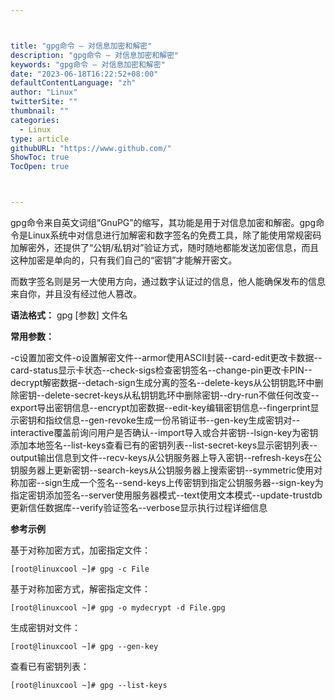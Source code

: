 ```yaml
---



title: "gpg命令 – 对信息加密和解密"
description: "gpg命令 – 对信息加密和解密"
keywords: "gpg命令 – 对信息加密和解密"
date: "2023-06-18T16:22:52+08:00"
defaultContentLanguage: "zh"
author: "Linux"
twitterSite: ""
thumbnail: ""
categories:
  - Linux
type: article
githubURL: "https://www.github.com/"
ShowToc: true
TocOpen: true



---
```


gpg命令来自英文词组“GnuPG”的缩写，其功能是用于对信息加密和解密。gpg命令是Linux系统中对信息进行加解密和数字签名的免费工具，除了能使用常规密码加解密外，还提供了“公钥/私钥对”验证方式，随时随地都能发送加密信息，而且这种加密是单向的，只有我们自己的“密钥”才能解开密文。

而数字签名则是另一大使用方向，通过数字认证过的信息，他人能确保发布的信息来自你，并且没有经过他人篡改。

**语法格式：** gpg [参数] 文件名

**常用参数：**

-c设置加密文件-o设置解密文件--armor使用ASCII封装--card-edit更改卡数据--card-status显示卡状态--check-sigs检查密钥签名--change-pin更改卡PIN--decrypt解密数据--detach-sign生成分离的签名--delete-keys从公钥钥匙环中删除密钥--delete-secret-keys从私钥钥匙环中删除密钥--dry-run不做任何改变--export导出密钥信息--encrypt加密数据--edit-key编辑密钥信息--fingerprint显示密钥和指纹信息--gen-revoke生成一份吊销证书--gen-key生成密钥对--interactive覆盖前询问用户是否确认--import导入或合并密钥--lsign-key为密钥添加本地签名--list-keys查看已有的密钥列表--list-secret-keys显示密钥列表--output输出信息到文件--recv-keys从公钥服务器上导入密钥--refresh-keys在公钥服务器上更新密钥--search-keys从公钥服务器上搜索密钥--symmetric使用对称加密--sign生成一个签名--send-keys上传密钥到指定公钥服务器--sign-key为指定密钥添加签名--server使用服务器模式--text使用文本模式--update-trustdb更新信任数据库--verify验证签名--verbose显示执行过程详细信息

**参考示例**

基于对称加密方式，加密指定文件：

```
[root@linuxcool ~]# gpg -c File
```

基于对称加密方式，解密指定文件：

```
[root@linuxcool ~]# gpg -o mydecrypt -d File.gpg
```

生成密钥对文件：

```
[root@linuxcool ~]# gpg --gen-key
```

查看已有密钥列表：

```
[root@linuxcool ~]# gpg --list-keys
```